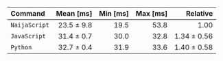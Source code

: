 | Command | Mean [ms] | Min [ms] | Max [ms] | Relative |
|:---|---:|---:|---:|---:|
| `NaijaScript` | 23.5 ± 9.8 | 19.5 | 53.8 | 1.00 |
| `JavaScript` | 31.4 ± 0.7 | 30.0 | 32.8 | 1.34 ± 0.56 |
| `Python` | 32.7 ± 0.4 | 31.9 | 33.6 | 1.40 ± 0.58 |
